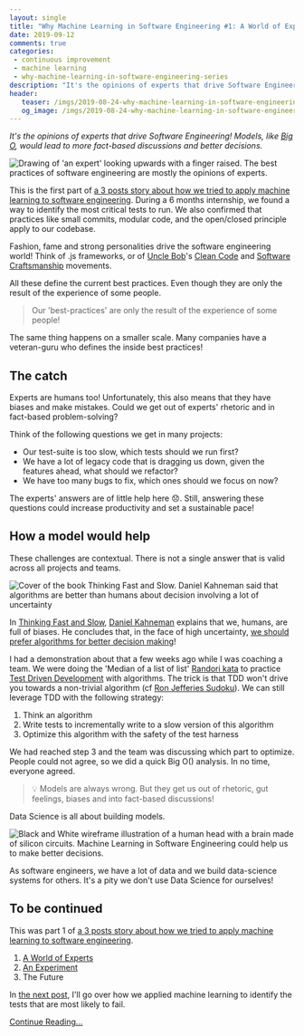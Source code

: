 ```yaml
---
layout: single
title: "Why Machine Learning in Software Engineering #1: A World of Experts"
date: 2019-09-12
comments: true
categories:
 - continuous improvement
 - machine learning
 - why-machine-learning-in-software-engineering-series
description: "It's the opinions of experts that drive Software Engineering! Models, like Big O, would lead to more fact-based discussions and better decisions. This is the first part of a 3 posts story about how we tried to apply machine learning to software engineering."
header:
   teaser: /imgs/2019-08-24-why-machine-learning-in-software-engineering-1-a-world-of-experts/a-world-of-experts-teaser.jpg
   og_image: /imgs/2019-08-24-why-machine-learning-in-software-engineering-1-a-world-of-experts/a-world-of-experts-og.jpg
---
```

_It's the opinions of experts that drive Software Engineering! Models, like [Big O](https://www.geeksforgeeks.org/analysis-algorithms-big-o-analysis/), would lead to more fact-based discussions and better decisions._

![Drawing of 'an expert' looking upwards with a finger raised. The best practices of software engineering are mostly the opinions of experts.]({{site.url}}/imgs/2019-08-24-why-machine-learning-in-software-engineering-1-a-world-of-experts/a-world-of-experts.jpg)

This is the first part of [a 3 posts story about how we tried to apply machine learning to software engineering]({{site.url}}/categories/#why-machine-learning-in-software-engineering-series). During a 6 months internship, we found a way to identify the most critical tests to run. We also confirmed that practices like small commits, modular code, and the open/closed principle apply to our codebase.

Fashion, fame and strong personalities drive the software engineering world! Think of .js frameworks, or of [Uncle Bob](https://blog.cleancoder.com/)'s [Clean Code](https://www.goodreads.com/book/show/3735293-clean-code) and [Software Craftsmanship](http://manifesto.softwarecraftsmanship.org/) movements.

All these define the current best practices. Even though they are only the result of the experience of some people.

> Our 'best-practices' are only the result of the experience of some people!

The same thing happens on a smaller scale. Many companies have a veteran-guru who defines the inside best practices!

## The catch

Experts are humans too! Unfortunately, this also means that they have biases and make mistakes. Could we get out of experts' rhetoric and in fact-based problem-solving?

Think of the following questions we get in many projects:

*   Our test-suite is too slow, which tests should we run first?
*   We have a lot of legacy code that is dragging us down, given the features ahead, what should we refactor?
*   We have too many bugs to fix, which ones should we focus on now?

The experts' answers are of little help here 😞. Still, answering these questions could increase productivity and set a sustainable pace!

## How a model would help

These challenges are contextual. There is not a single answer that is valid across all projects and teams.

![Cover of the book Thinking Fast and Slow. Daniel Kahneman said that algorithms are better than humans about decision involving a lot of uncertainty]({{site.url}}/imgs/2019-08-24-why-machine-learning-in-software-engineering-1-a-world-of-experts/thinking-fast-and-slow.jpg)

In [Thinking Fast and Slow](https://www.goodreads.com/book/show/11468377-thinking-fast-and-slow), [Daniel Kahneman](https://www.goodreads.com/author/show/72401.Daniel_Kahneman) explains that we, humans, are full of biases. He concludes that, in the face of high uncertainty, [we should prefer algorithms for better decision making](https://fs.blog/2017/03/algorithms-complex-decision-making/)!

I had a demonstration about that a few weeks ago while I was coaching a team. We were doing the 'Median of a list of list' [Randori kata]({{site.url}}/why-you-should-start-a-team-coding-dojo-randori-right-now/) to practice [Test Driven Development]({{site.url}}/categories/#tdd) with algorithms. The trick is that TDD won't drive you towards a non-trivial algorithm (cf [Ron Jefferies Sudoku](https://ronjeffries.com/xprog/articles/roroncemore/)). We can still leverage TDD with the following strategy:

1.  Think an algorithm
2.  Write tests to incrementally write to a slow version of this algorithm
3.  Optimize this algorithm with the safety of the test harness

We had reached step 3 and the team was discussing which part to optimize. People could not agree, so we did a quick Big O() analysis. In no time, everyone agreed.

> 💡 Models are always wrong. But they get us out of rhetoric, gut feelings, biases and into fact-based discussions!

Data Science is all about building models.

![Black and White wireframe illustration of a human head with a brain made of silicon circuits. Machine Learning in Software Engineering could help us to make better decisions.]({{site.url}}/imgs/2019-08-24-why-machine-learning-in-software-engineering-1-a-world-of-experts/machine-learning.jpg)

As software engineers, we have a lot of data and we build data-science systems for others. It's a pity we don't use Data Science for ourselves!

## To be continued

This was part 1 of [a 3 posts story about how we tried to apply machine learning to software engineering]({{site.url}}/categories/#why-machine-learning-in-software-engineering-series).

1. [A World of Experts]({{site.url}}/why-machine-learning-in-software-engineering-1-a-world-of-experts/)
2. [An Experiment]({{site.url}}/why-machine-learning-in-software-engineering-2-an-experiment/)
3. The Future


In [the next post]({{site.url}}/why-machine-learning-in-software-engineering-2-an-experiment/), I'll go over how we applied machine learning to identify the tests that are most likely to fail.

[Continue Reading...]({{site.url}}/why-machine-learning-in-software-engineering-2-an-experiment/)